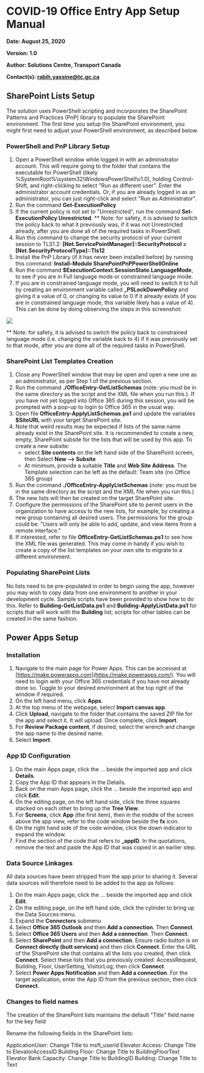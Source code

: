 # COVID-19 Office Entry App Setup Manual

**Date: August 25, 2020**

**Version: 1.0**

**Author: Solutions Centre, Transport Canada**

**Contact(s): rabih.yassine@tc.gc.ca**


## SharePoint Lists Setup

The solution uses PowerShell scripting and incorporates the SharePoint Patterns and Practices (PnP) library to populate the SharePoint environment. The first time you setup the SharePoint environment, you might first need to adjust your PowerShell environment, as described below.

### PowerShell and PnP Library Setup

1. Open a PowerShell window while logged in with an administrator account. This will require going to the folder that contains the executable for PowerShell (likely %SystemRoot%\system32\WindowsPowerShell\v1.0\), holding Control-Shift, and right-clicking to select &quot;Run as different user&quot;. Enter the administrator account credentials. Or, if you are already logged in as an administrator, you can just right-click and select &quot;Run as Administrator&quot;.
2. Run the command **Get-ExecutionPolicy**
3. If the current policy is not set to &quot;Unrestricted&quot;, run the command **Set-ExecutionPolicy Unrestricted**. \*\* Note: for safety, it is advised to switch the policy back to what it previously was, if it was not Unrestricted already, after you are done all of the required tasks in PowerShell.
4. Run this command to change the security protocol of your current session to TLS1.2: **[Net.ServicePointManager]::SecurityProtocol = [Net.SecurityProtocolType]::Tls12**
5. Install the PnP Library (if it has never been installed before) by running this command: **Install-Module SharePointPnPPowerShellOnline**
6. Run the command **$ExecutionContext.SessionState.LanguageMode**, to see if you are in Full language mode or constrained language mode.
7. If you are in constrained language mode, you will need to switch it to full by creating an environment variable called **\_PSLockDownPolicy** and giving it a value of 0, or changing its value to 0 if it already exists (if you are in constrained language mode, this variable likely has a value of 4). This can be done by doing observing the steps in this screenshot:

![](images/EnvironmentVariables-en.png)

\*\* Note: for safety, it is advised to switch the policy back to constrained language mode (i.e. changing the variable back to 4) if it was previously set to that mode, after you are done all of the required tasks in PowerShell.

### SharePoint List Templates Creation

1. Close any PowerShell window that may be open and open a new one as an administrator, as per Step 1 of the previous section.
2. Run the command **./OfficeEntry-GetListSchemas** (note: you must be in the same directory as the script and the XML file when you run this.). If you have not yet logged into Office 365 during this session, you will be prompted with a pop-up to login to Office 365 in the usual way.
3. Open file **OfficeEntry-ApplyListSchemas.ps1** and update the variables **$SiteURL** with your target SharePoint site.
4. Note that weird results may be expected if lists of the same name already exist in the SharePoint site. It is recommended to create a new, empty, SharePoint subsite for the lists that will be used by this app. To create a new subsite:
    - select **Site contents** on the left hand side of the SharePoint screen, then Select **New --> Subsite**
    - At minimum, provide a suitable **Title** and **Web Site Address**. The Template selection can be left as the default: Team site (no Office 365 group)
5. Run the command **./OfficeEntry-ApplyListSchemas** (note: you must be in the same directory as the script and the XML file when you run this.)
6. The new lists will then be created on the target SharePoint site.
7. Configure the permissions of the SharePoint site to permit users in the organization to have access to the new lists, for example, by creating a new group containing all desired users. The permissions for the group could be: &quot;Users will only be able to add, update, and view items from a remote interface.&quot;
8. If interested, refer to file **OfficeEntry-GetListSchemas.ps1** to see how the XML file was generated. This may come in handy if you wish to create a copy of the list templates on your own site to migrate to a different environment.

### Populating SharePoint Lists

No lists need to be pre-populated in order to begin using the app, however you may wish to copy data from one environment to another in your development cycle. Sample scripts have been provided to show how to do this. Refer to **Building-GetListData.ps1** and **Building-ApplyListData.ps1** for scripts that will work with the **Building** list; scripts for other tables can be created in the same fashion.

## Power Apps Setup

### Installation

1. Navigate to the main page for Power Apps. This can be accessed at [https://make.powerapps.com](https://make.powerapps.com/). You will need to login with your Office 365 credentials if you have not already done so. Toggle to your desired environment at the top right of the window if required.
2. On the left hand menu, click **Apps**.
3. At the top menu of the webpage, select **Import canvas app**.
4. Click **Upload**, navigate to the folder that contains the saved ZIP file for the app and select it. It will upload. Once complete, click **Import**.
5. For **Review Package content**, if desired, select the wrench and change the app name to the desired name.
6. Select **Import**.

### App ID Configuration

1. On the main Apps page, click the … beside the imported app and click **Details**.
2. Copy the App ID that appears in the Details.
3. Back on the main Apps page, click the … beside the imported app and click **Edit**.
4. On the editing page, on the left hand side, click the three squares stacked on each other to bring up the **Tree View**.
5. For **Screens**, click **App** (the first item), then in the middle of the screen above the app view, refer to the code window beside the **fx** icon.
6. On the right hand side of the code window, click the down indicator to expand the window.
7. Find the section of the code that refers to **\_appID**. In the quotations, remove the text and paste the App ID that was copied in an earlier step.

###

### Data Source Linkages

All data sources have been stripped from the app prior to sharing it. Several data sources will therefore need to be added to the app as follows:

1. On the main Apps page, click the … beside the imported app and click **Edit**.
2. On the editing page, on the left hand side, click the cylinder to bring up the Data Sources menu.
3. Expand the **Connectors** submenu
4. Select **Office 365 Outlook** and then **Add a connection**. Then **Connect**.
5. Select **Office 365 Users** and then **Add a connection**. Then **Connect**.
6. Select **SharePoint** and then **Add a connection**. Ensure radio button is on **Connect directly (butt services)** and then click **Connect**. Enter the URL of the SharePoint site that contains all the lists you created, then click **Connect**. Select these lists that you previously created: AccessRequest, Building, Floor, UserSetting, VisitorLog; then click **Connect**.
7. Select **Power Apps Notification** and then **Add a connection**. For the target application, enter the App ID from the previous section, then click **Connect**.

###

### Changes to field names

The creation of the SharePoint lists maintains the default "Title" field name for the key field

Rename the following fields in the SharePoint lists:

ApplicationUser:
Change Title to msft_userid
Elevator Access:
Change Title to ElevatorAccessID
Building Floor:
Change Title to BuildingFloorText
Elevator Bank Capacity:
Change Title to BuildingID
Building:
Change Title to Text
